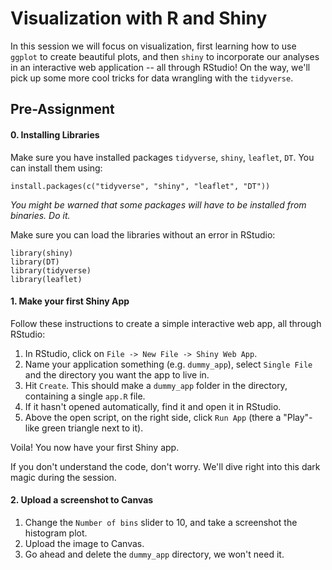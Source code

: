 # Visualization with R and Shiny

In this session we will focus on visualization, first learning how to use
`ggplot` to create beautiful plots, and then `shiny` to incorporate our
analyses in an interactive web application -- all through RStudio! On the 
way, we'll pick up some more cool tricks for data wrangling with the 
`tidyverse`.

## Pre-Assignment


#### 0. Installing Libraries

Make sure you have installed packages `tidyverse`, `shiny`, `leaflet`, `DT`. 
You can install them using: 

```
install.packages(c("tidyverse", "shiny", "leaflet", "DT"))
```
*You might be warned that some packages will have to be installed from 
binaries. Do it.*

Make sure you can load the libraries without an error in RStudio:

```
library(shiny)
library(DT)
library(tidyverse)
library(leaflet)
```

#### 1. Make your first Shiny App

Follow these instructions to create a simple interactive web app, all through RStudio: 

1. In RStudio, click on `File -> New File -> Shiny Web App`. 
2. Name your application something (e.g. `dummy_app`), select `Single File` and the directory you want the app to live in. 
3. Hit `Create`. This should make a `dummy_app` folder in the directory, containing a single `app.R` file.
4. If it hasn't opened automatically, find it and open it in RStudio.
5. Above the open script, on the right side, click `Run App` (there a "Play"-like green triangle next to it).

Voila! You now have your first Shiny app. 

If you don't understand the code, don't worry. We'll dive right into this dark magic during the session.

#### 2. Upload a screenshot to Canvas

1. Change the `Number of bins` slider to 10, and take a screenshot the histogram plot.
2. Upload the image to Canvas.
3. Go ahead and delete the `dummy_app` directory, we won't need it. 